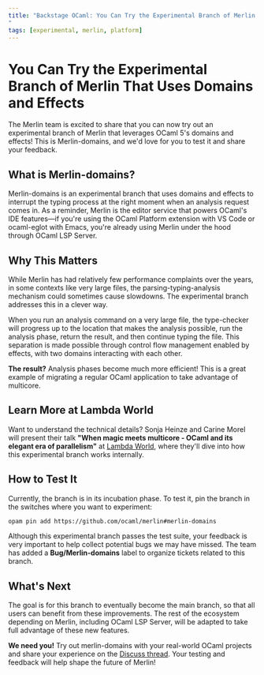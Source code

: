 ```yaml
---
title: "Backstage OCaml: You Can Try the Experimental Branch of Merlin That Uses Domains and Effects
"
tags: [experimental, merlin, platform]
---
```


# You Can Try the Experimental Branch of Merlin That Uses Domains and Effects

The Merlin team is excited to share that you can now try out an experimental branch of Merlin that leverages OCaml 5's domains and effects! This is Merlin-domains, and we'd love for you to test it and share your feedback.

## What is Merlin-domains?

Merlin-domains is an experimental branch that uses domains and effects to interrupt the typing process at the right moment when an analysis request comes in. As a reminder, Merlin is the editor service that powers OCaml's IDE features—if you're using the OCaml Platform extension with VS Code or ocaml-eglot with Emacs, you're already using Merlin under the hood through OCaml LSP Server.

## Why This Matters

While Merlin has had relatively few performance complaints over the years, in some contexts like very large files, the parsing-typing-analysis mechanism could sometimes cause slowdowns. The experimental branch addresses this in a clever way.

When you run an analysis command on a very large file, the type-checker will progress up to the location that makes the analysis possible, run the analysis phase, return the result, and then continue typing the file. This separation is made possible through control flow management enabled by effects, with two domains interacting with each other.

**The result?** Analysis phases become much more efficient! This is a great example of migrating a regular OCaml application to take advantage of multicore.

## Learn More at Lambda World

Want to understand the technical details? Sonja Heinze and Carine Morel will present their talk **"When magic meets multicore - OCaml and its elegant era of parallelism"** at [Lambda World](https://lambda.world/speakers/?speaker=Sonja%20Heinze), where they'll dive into how this experimental branch works internally.

## How to Test It

Currently, the branch is in its incubation phase. To test it, pin the branch in the switches where you want to experiment:

```bash
opam pin add https://github.com/ocaml/merlin#merlin-domains
```

Although this experimental branch passes the test suite, your feedback is very important to help collect potential bugs we may have missed. The team has added a **Bug/Merlin-domains** label to organize tickets related to this branch.

## What's Next

The goal is for this branch to eventually become the main branch, so that all users can benefit from these improvements. The rest of the ecosystem depending on Merlin, including OCaml LSP Server, will be adapted to take full advantage of these new features.

**We need you!** Try out merlin-domains with your real-world OCaml projects and share your experience on the [Discuss thread](https://discuss.ocaml.org/t/ann-an-experimental-branch-of-merlin-based-on-domains-and-effects/17195). Your testing and feedback will help shape the future of Merlin!
